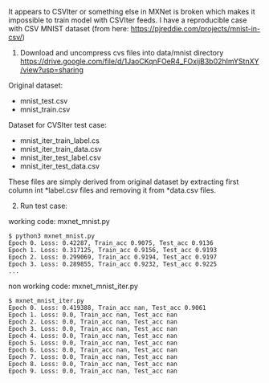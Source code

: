 It appears to CSVIter or something else in MXNet is broken which makes it impossible to train model with CSVIter feeds. I have a reproducible case with CSV MNIST dataset (from here: https://pjreddie.com/projects/mnist-in-csv/)

1. Download and uncompress cvs files into data/mnist directory https://drive.google.com/file/d/1JaoCKqnFOeR4_FOxijB3b02hImYStnXY/view?usp=sharing

Original dataset:
- mnist_test.csv
- mnist_train.csv

Dataset for CVSIter test case:
- mnist_iter_train_label.cs
- mnist_iter_train_data.csv
- mnist_iter_test_label.csv
- mnist_iter_test_data.csv

These files are simply derived from original dataset by extracting first column int \*label.csv files
and removing it from \*data.csv files.

2. Run test case:

working code: mxnet_mnist.py
```
$ python3 mxnet_mnist.py
Epoch 0. Loss: 0.42287, Train_acc 0.9075, Test_acc 0.9136
Epoch 1. Loss: 0.317125, Train_acc 0.9156, Test_acc 0.9193
Epoch 2. Loss: 0.299069, Train_acc 0.9194, Test_acc 0.9197
Epoch 3. Loss: 0.289855, Train_acc 0.9232, Test_acc 0.9225
...
```

non working code: mxnet_mnist_iter.py
```
$ mxnet_mnist_iter.py
Epoch 0. Loss: 0.419388, Train_acc nan, Test_acc 0.9061
Epoch 1. Loss: 0.0, Train_acc nan, Test_acc nan
Epoch 2. Loss: 0.0, Train_acc nan, Test_acc nan
Epoch 3. Loss: 0.0, Train_acc nan, Test_acc nan
Epoch 4. Loss: 0.0, Train_acc nan, Test_acc nan
Epoch 5. Loss: 0.0, Train_acc nan, Test_acc nan
Epoch 6. Loss: 0.0, Train_acc nan, Test_acc nan
Epoch 7. Loss: 0.0, Train_acc nan, Test_acc nan
Epoch 8. Loss: 0.0, Train_acc nan, Test_acc nan
Epoch 9. Loss: 0.0, Train_acc nan, Test_acc nan
```
